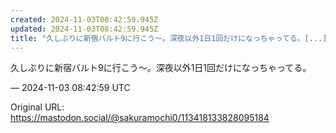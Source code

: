 ```yaml
---
created: 2024-11-03T08:42:59.945Z
updated: 2024-11-03T08:42:59.945Z
title: "久しぶりに新宿バルト9に行こう〜。深夜以外1日1回だけになっちゃってる。[...]"
---
```


<p>久しぶりに新宿バルト9に行こう〜。深夜以外1日1回だけになっちゃってる。</p>

&mdash; 2024-11-03 08:42:59 UTC

Original URL: https://mastodon.social/@sakuramochi0/113418133828095184
